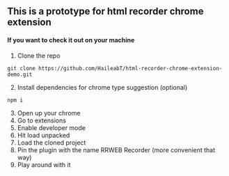 ## This is a prototype for html recorder chrome extension

#### If you want to check it out on your machine
1. Clone the repo
```git
git clone https://github.com/HaileabT/html-recorder-chrome-extension-demo.git
```
2. Install dependencies for chrome type suggestion (optional)
```npm
npm i
```
3. Open up your chrome
4. Go to extensions
5. Enable developer mode
6. Hit load unpacked
7. Load the cloned project
8. Pin the plugin with the name RRWEB Recorder (more convenient that way)
8. Play around with it
